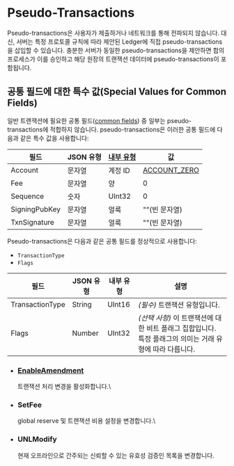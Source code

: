# Pseudo-Transactions

Pseudo-transactions은 사용자가 제출하거나 네트워크를 통해 전파되지 않습니다. 대신, 서버는 특정 프로토콜 규칙에 따라 제안된 Ledger에 직접 pseudo-transactions을 삽입할 수 있습니다. 충분한 서버가 동일한 pseudo-transactions을 제안하면 합의 프로세스가 이를 승인하고 해당 원장의 트랜잭션 데이터에 pseudo-transactions이 포함됩니다.

## 공통 필드에 대한 특수 값(Special Values for Common Fields)

일반 트랜잭션에 필요한 공통 필드([common fields](https://xrpl.org/transaction-common-fields.html)) 중 일부는 pseudo-transactions에 적합하지 않습니다. pseudo-transactions은 이러한 공통 필드에 다음과 같은 특수 값을 사용합니다:

| 필드            | JSON 유형 | [내부 유형](https://xrpl.org/serialization.html) | 값                                                                 |
| ------------- | ------- | -------------------------------------------- | ----------------------------------------------------------------- |
| Account       | 문자열     | 계정 ID                                        | [ACCOUNT\_ZERO](https://xrpl.org/accounts.html#special-addresses) |
| Fee           | 문자열     | 양                                            | 0                                                                 |
| Sequence      | 숫자      | UInt32                                       | 0                                                                 |
| SigningPubKey | 문자열     | 얼룩                                           | ""(빈 문자열)                                                         |
| TxnSignature  | 문자열     | 얼룩                                           | ""(빈 문자열)                                                         |

Pseudo-transactions은 다음과 같은 공통 필드를 정상적으로 사용합니다:

* `TransactionType`
* `Flags`

| 필드              | JSON 유형 | 내부 유형  | 설명                                                             |
| --------------- | ------- | ------ | -------------------------------------------------------------- |
| TransactionType | String  | UInt16 | _(필수)_ 트랜잭션 유형입니다.                                             |
| Flags           | Number  | UInt32 | _(선택 사항)_ 이 트랜잭션에 대한 비트 플래그 집합입니다. 특정 플래그의 의미는 거래 유형에 따라 다릅니다. |

*   ### [EnableAmendment](https://xrpl.org/enableamendment.html)

    트랜잭션 처리 변경을 활성화합니다.\

*   ### SetFee

    global reserve 및 트랜잭션 비용 설정을 변경합니다.\

*   ### UNLModify

    현재 오프라인으로 간주되는 신뢰할 수 있는 유효성 검증인 목록을 변경합니다.
